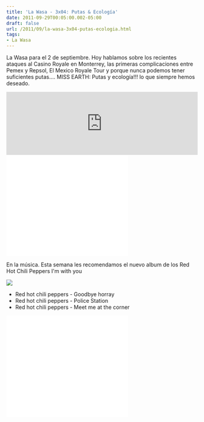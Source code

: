 ```yaml
---
title: 'La Wasa - 3x04: Putas & Ecología'
date: 2011-09-29T00:05:00.002-05:00
draft: false
url: /2011/09/la-wasa-3x04-putas-ecologia.html
tags: 
- La Wasa
---
```


La Wasa para el 2 de septiembre. Hoy hablamos sobre los recientes ataques al Casino Royale en Monterrey, las primeras complicaciones entre Pemex y Repsol, El Mexico Royale Tour y porque nunca podemos tener suficientes putas.... MISS EARTH: Putas y ecología!!! lo que siempre hemos deseado.  
  
<iframe frameborder="no" height="166" scrolling="no" src="https://w.soundcloud.com/player/?url=http%3A%2F%2Fapi.soundcloud.com%2Ftracks%2F85088029" width="100%"></iframe>  
  

<object class="BLOGGER-youtube-video" classid="clsid:D27CDB6E-AE6D-11cf-96B8-444553540000" codebase="http://download.macromedia.com/pub/shockwave/cabs/flash/swflash.cab#version=6,0,40,0" data-thumbnail-src="http://2.gvt0.com/vi/B-nhlnrT384/0.jpg" height="266" width="320">
<param name="movie" value="//www.youtube.com/v/B-nhlnrT384&amp;fs=1&amp;source=uds">
<param name="bgcolor" value="#FFFFFF">
<embed width="320" height="266" src="//www.youtube.com/v/B-nhlnrT384&amp;fs=1&amp;source=uds" type="application/x-shockwave-flash">
</object>

  
  
  
  
En la música. Esta semana les recomendamos el nuevo album de los Red Hot Chili Peppers I'm with you  
  
  

[![](http://s3-ak.buzzfed.com/static/imagebuzz/terminal01/2011/7/5/19/new-red-hot-chili-peppers-album-im-with-you-album-7216-1309908193-1.jpg)](http://s3-ak.buzzfed.com/static/imagebuzz/terminal01/2011/7/5/19/new-red-hot-chili-peppers-album-im-with-you-album-7216-1309908193-1.jpg)

  
  
  
  

*   Red hot chili peppers  \- Goodbye horray
*   Red hot chili peppers  \- Police Station
*   Red hot chili peppers  \- Meet me at the corner

<object class="BLOGGER-youtube-video" classid="clsid:D27CDB6E-AE6D-11cf-96B8-444553540000" codebase="http://download.macromedia.com/pub/shockwave/cabs/flash/swflash.cab#version=6,0,40,0" data-thumbnail-src="http://2.gvt0.com/vi/RtBbinpK5XI/0.jpg" height="266" width="320">
<param name="movie" value="//www.youtube.com/v/RtBbinpK5XI&amp;fs=1&amp;source=uds">
<param name="bgcolor" value="#FFFFFF">
<embed width="320" height="266" src="//www.youtube.com/v/RtBbinpK5XI&amp;fs=1&amp;source=uds" type="application/x-shockwave-flash">
</object>
